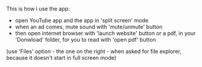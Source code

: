 This is how i use the app:
- open YouTube app and the app in 'split screen' mode
- when an ad comes, mute sound with 'mute/unmute' button
- then open internet browser with 'launch website' button or a pdf, in your 'Donwload' folder, for you to read with 'open pdf' button 

(use 'Files' option - the one on the right - when asked for file explorer, because it doesn't start in full screen mode)

